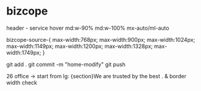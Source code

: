 # bizcope
header - service hover md:w-90% md:w-100% mx-auto/ml-auto

bizcope-source-{
    max-width:768px;
    max-width:900px;
    max-width:1024px;
    max-width:1149px;
    max-width:1200px;
    max-width:1328px;
    max-width:1749px;
}

git add .
git commit -m "home-modify"
git push

26 office -> start from lg: {section}We are trusted by the best . & border width check 